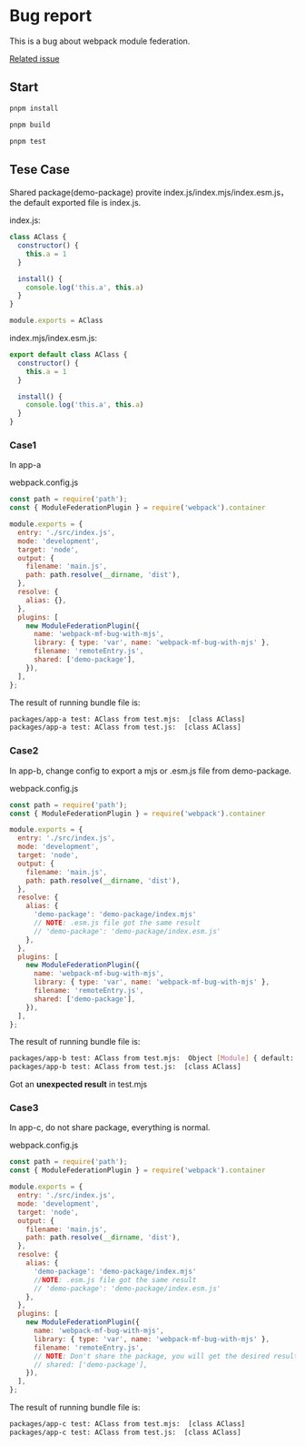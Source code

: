 # Bug report

This is a bug about webpack module federation.

[Related issue](https://github.com/webpack/webpack/issues/16125)

## Start

```bash
pnpm install

pnpm build

pnpm test
```

## Tese Case

Shared package(demo-package) provite index.js/index.mjs/index.esm.js，the default exported file is index.js.

index.js:

```js
class AClass {
  constructor() {
    this.a = 1
  }

  install() {
    console.log('this.a', this.a)
  }
}

module.exports = AClass
```

index.mjs/index.esm.js:

```js
export default class AClass {
  constructor() {
    this.a = 1
  }

  install() {
    console.log('this.a', this.a)
  }
}

```

### Case1

In app-a

webpack.config.js

```js
const path = require('path');
const { ModuleFederationPlugin } = require('webpack').container

module.exports = {
  entry: './src/index.js',
  mode: 'development',
  target: 'node',
  output: {
    filename: 'main.js',
    path: path.resolve(__dirname, 'dist'),
  },
  resolve: {
    alias: {},
  },
  plugins: [
    new ModuleFederationPlugin({
      name: 'webpack-mf-bug-with-mjs',
      library: { type: 'var', name: 'webpack-mf-bug-with-mjs' },
      filename: 'remoteEntry.js',
      shared: ['demo-package'],
    }),
  ],
};
```

The result of running bundle file is:

```bash
packages/app-a test: AClass from test.mjs:  [class AClass]
packages/app-a test: AClass from test.js:  [class AClass]
```

### Case2

In app-b, change config to export a mjs or .esm.js file from demo-package.

webpack.config.js

```js
const path = require('path');
const { ModuleFederationPlugin } = require('webpack').container

module.exports = {
  entry: './src/index.js',
  mode: 'development',
  target: 'node',
  output: {
    filename: 'main.js',
    path: path.resolve(__dirname, 'dist'),
  },
  resolve: {
    alias: {
      'demo-package': 'demo-package/index.mjs'
      // NOTE: .esm.js file got the same result
      // 'demo-package': 'demo-package/index.esm.js'
    },
  },
  plugins: [
    new ModuleFederationPlugin({
      name: 'webpack-mf-bug-with-mjs',
      library: { type: 'var', name: 'webpack-mf-bug-with-mjs' },
      filename: 'remoteEntry.js',
      shared: ['demo-package'],
    }),
  ],
};
```

The result of running bundle file is:

```bash
packages/app-b test: AClass from test.mjs:  Object [Module] { default: [Getter] }
packages/app-b test: AClass from test.js:  [class AClass]
```

Got an **unexpected result** in test.mjs

### Case3

In app-c, do not share package, everything is normal.

webpack.config.js

```js
const path = require('path');
const { ModuleFederationPlugin } = require('webpack').container

module.exports = {
  entry: './src/index.js',
  mode: 'development',
  target: 'node',
  output: {
    filename: 'main.js',
    path: path.resolve(__dirname, 'dist'),
  },
  resolve: {
    alias: {
      'demo-package': 'demo-package/index.mjs'
      //NOTE: .esm.js file got the same result
      // 'demo-package': 'demo-package/index.esm.js'
    },
  },
  plugins: [
    new ModuleFederationPlugin({
      name: 'webpack-mf-bug-with-mjs',
      library: { type: 'var', name: 'webpack-mf-bug-with-mjs' },
      filename: 'remoteEntry.js',
      // NOTE: Don't share the package, you will get the desired result
      // shared: ['demo-package'],
    }),
  ],
};
```

The result of running bundle file is:

```bash
packages/app-c test: AClass from test.mjs:  [class AClass]
packages/app-c test: AClass from test.js:  [class AClass]
```
